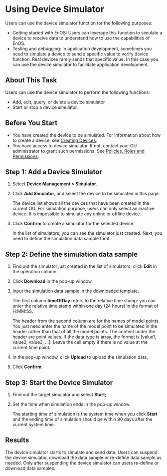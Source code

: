 # Using Device Simulator

Users can use the device simulator function for the following purposes:

- Getting started with EnOS: Users can leverage this function to simulate a device to receive data to understand how to use the capabilities of EnOS.
- Testing and debugging: In application development, sometimes you need to simulate a device to send a specific value to verify device function. Real devices rarely sends that specific value. In this case you can use the device simulator to facilitate application development.

## About This Task

Users can use the device simulator to perform the following functions:

- Add, edit, query, or delete a device simulator
- Start or stop a device simulator.

## Before You Start

- You have created the device to be simulated. For information about how to create a device, see [Creating Devices](creating_device).
- You have access to device simulator. If not, contact your OU administrator to grant such permissions. See [Policies, Roles and Permissions](/docs/iam/en/2.0.9/access_policy).

## Step 1: Add a Device Simulator

1. Select **Device Management > Simulator**.

2. Click **Add Simulator**, and select the device to be simulated in this page.
   
   The device list shows all the devices that have been created in the current OU. For simulation purpose, users can only select an inactive device. It is impossible to simulate any online or offline device.

3. Click **Confirm** to create a simulator for the selected device.
   
   In the list of simulators, you can see the simulator just created. Next, you need to define the simulation data sample for it.

## Step 2: Define the simulation data sample

1. Find out the simulator just created in the list of simulators, click **Edit** in the operation column.

2. Click **Download** in the pop-up window.

3. Input the simulation data sample in the downloaded template.
   
   The first column **timeOfDay** refers to the relative time stamp: you can enter the relative time stamp within one day (24 hours) in the format of H:MM:SS.

    The header from the second column are for the names of model points. You just need enter the name of the model point to be simulated in the header rather than that of all the model points. The content under the header are point values. If the data type is array, the format is [value1, value2, value3, ...]. Leave the cell empty if there is no value at the current time point.

4. In the pop-up window, click **Upload** to upload the simulation data.

5. Click **Confirm**.

## Step 3: Start the Device Simulator

1. Find out the target simulator and select **Start**;
   
2. Set the time when simulation ends in the pop-up window.
   
   The starting time of simulation is the system time when you click **Start** and the ending time of simulation should be within 90 days after the current system time.

## Results

The device simulator starts to simulate and send data. Users can suspend the device simulator, download the data sample or re-define data sample as needed. Only after suspending the device simulator can users re-define or download data samples.


